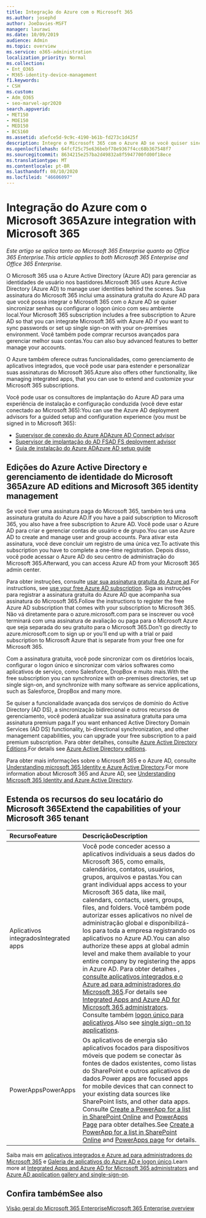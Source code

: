 ```yaml
---
title: Integração do Azure com o Microsoft 365
ms.author: josephd
author: JoeDavies-MSFT
manager: laurawi
ms.date: 10/09/2019
audience: Admin
ms.topic: overview
ms.service: o365-administration
localization_priority: Normal
ms.collection:
- Ent_O365
- M365-identity-device-management
f1.keywords:
- CSH
ms.custom:
- Adm_O365
- seo-marvel-apr2020
search.appverid:
- MET150
- MOE150
- MED150
- BCS160
ms.assetid: a5efce5d-9c9c-4190-b61b-fd273c1d425f
description: Integre o Microsoft 365 com o Azure AD se você quiser sincronização de senha ou logon único com seu ambiente local.
ms.openlocfilehash: 64fcf25c75e636bebf78e9367f4cc68b367548f7
ms.sourcegitcommit: 8634215e257ba2d49832a8f5947700fd00f18ece
ms.translationtype: MT
ms.contentlocale: pt-BR
ms.lasthandoff: 08/10/2020
ms.locfileid: "46606097"
---
```

# <a name="azure-integration-with-microsoft-365"></a><span data-ttu-id="d57cc-103">Integração do Azure com o Microsoft 365</span><span class="sxs-lookup"><span data-stu-id="d57cc-103">Azure integration with Microsoft 365</span></span>

<span data-ttu-id="d57cc-104">*Este artigo se aplica tanto ao Microsoft 365 Enterprise quanto ao Office 365 Enterprise.*</span><span class="sxs-lookup"><span data-stu-id="d57cc-104">*This article applies to both Microsoft 365 Enterprise and Office 365 Enterprise.*</span></span>

<span data-ttu-id="d57cc-105">O Microsoft 365 usa o Azure Active Directory (Azure AD) para gerenciar as identidades de usuário nos bastidores.</span><span class="sxs-lookup"><span data-stu-id="d57cc-105">Microsoft 365 uses Azure Active Directory (Azure AD) to manage user identities behind the scenes.</span></span> <span data-ttu-id="d57cc-106">Sua assinatura do Microsoft 365 inclui uma assinatura gratuita do Azure AD para que você possa integrar o Microsoft 365 com o Azure AD se quiser sincronizar senhas ou configurar o logon único com seu ambiente local.</span><span class="sxs-lookup"><span data-stu-id="d57cc-106">Your Microsoft 365 subscription includes a free subscription to Azure AD so that you can integrate Microsoft 365 with Azure AD if you want to sync passwords or set up single sign-on with your on-premises environment.</span></span> <span data-ttu-id="d57cc-107">Você também pode comprar recursos avançados para gerenciar melhor suas contas.</span><span class="sxs-lookup"><span data-stu-id="d57cc-107">You can also buy advanced features to better manage your accounts.</span></span>
  
<span data-ttu-id="d57cc-108">O Azure também oferece outras funcionalidades, como gerenciamento de aplicativos integrados, que você pode usar para estender e personalizar suas assinaturas do Microsoft 365.</span><span class="sxs-lookup"><span data-stu-id="d57cc-108">Azure also offers other functionality, like managing integrated apps, that you can use to extend and customize your Microsoft 365 subscriptions.</span></span>
  
<span data-ttu-id="d57cc-109">Você pode usar os consultores de implantação do Azure AD para uma experiência de instalação e configuração conduzida (você deve estar conectado ao Microsoft 365):</span><span class="sxs-lookup"><span data-stu-id="d57cc-109">You can use the Azure AD deployment advisors for a guided setup and configuration experience (you must be signed in to Microsoft 365):</span></span>

 - [<span data-ttu-id="d57cc-110">Supervisor de conexão do Azure AD</span><span class="sxs-lookup"><span data-stu-id="d57cc-110">Azure AD Connect advisor</span></span>](https://aka.ms/aadconnectpwsync)
 - [<span data-ttu-id="d57cc-111">Supervisor de implantação do AD FS</span><span class="sxs-lookup"><span data-stu-id="d57cc-111">AD FS deployment advisor</span></span>](https://aka.ms/adfsguidance)
 - [<span data-ttu-id="d57cc-112">Guia de instalação do Azure AD</span><span class="sxs-lookup"><span data-stu-id="d57cc-112">Azure AD setup guide</span></span>](https://aka.ms/aadpguidance)
  
## <a name="azure-ad-editions-and-microsoft-365-identity-management"></a><span data-ttu-id="d57cc-113">Edições do Azure Active Directory e gerenciamento de identidade do Microsoft 365</span><span class="sxs-lookup"><span data-stu-id="d57cc-113">Azure AD editions and Microsoft 365 identity management</span></span>

<span data-ttu-id="d57cc-114">Se você tiver uma assinatura paga do Microsoft 365, também terá uma assinatura gratuita do Azure AD.</span><span class="sxs-lookup"><span data-stu-id="d57cc-114">If you have a paid subscription to Microsoft 365, you also have a free subscription to Azure AD.</span></span> <span data-ttu-id="d57cc-115">Você pode usar o Azure AD para criar e gerenciar contas de usuário e de grupo.</span><span class="sxs-lookup"><span data-stu-id="d57cc-115">You can use Azure AD to create and manage user and group accounts.</span></span> <span data-ttu-id="d57cc-116">Para ativar esta assinatura, você deve concluir um registro de uma única vez.</span><span class="sxs-lookup"><span data-stu-id="d57cc-116">To activate this subscription you have to complete a one-time registration.</span></span> <span data-ttu-id="d57cc-117">Depois disso, você pode acessar o Azure AD do seu centro de administração do Microsoft 365.</span><span class="sxs-lookup"><span data-stu-id="d57cc-117">Afterward, you can access Azure AD from your Microsoft 365 admin center.</span></span> 

<span data-ttu-id="d57cc-118">Para obter instruções, consulte [usar sua assinatura gratuita do Azure ad](https://go.microsoft.com/fwlink/p/?LinkId=617127).</span><span class="sxs-lookup"><span data-stu-id="d57cc-118">For instructions, see [use your free Azure AD subscription](https://go.microsoft.com/fwlink/p/?LinkId=617127).</span></span> <span data-ttu-id="d57cc-119">Siga as instruções para registrar a assinatura gratuita do Azure AD que acompanha sua assinatura do Microsoft 365.</span><span class="sxs-lookup"><span data-stu-id="d57cc-119">Follow the instructions to register the free Azure AD subscription that comes with your subscription to Microsoft 365.</span></span> <span data-ttu-id="d57cc-120">Não vá diretamente para o azure.microsoft.com para se inscrever ou você terminará com uma assinatura de avaliação ou paga para o Microsoft Azure que seja separada do seu gratuito para o Microsoft 365.</span><span class="sxs-lookup"><span data-stu-id="d57cc-120">Don't go directly to azure.microsoft.com to sign up or you'll end up with a trial or paid subscription to Microsoft Azure that is separate from your free one for Microsoft 365.</span></span> 
  
<span data-ttu-id="d57cc-121">Com a assinatura gratuita, você pode sincronizar com os diretórios locais, configurar o logon único e sincronizar com vários softwares como aplicativos de serviço, como Salesforce, DropBox e muito mais.</span><span class="sxs-lookup"><span data-stu-id="d57cc-121">With the free subscription you can synchronize with on-premises directories, set up single sign-on, and synchronize with many software as service applications, such as Salesforce, DropBox and many more.</span></span>
  
<span data-ttu-id="d57cc-122">Se quiser a funcionalidade avançada dos serviços de domínio do Active Directory (AD DS), a sincronização bidirecional e outros recursos de gerenciamento, você poderá atualizar sua assinatura gratuita para uma assinatura premium paga.</span><span class="sxs-lookup"><span data-stu-id="d57cc-122">If you want enhanced Active Directory Domain Services (AD DS) functionality, bi-directional synchronization, and other management capabilities, you can upgrade your free subscription to a paid premium subscription.</span></span> <span data-ttu-id="d57cc-123">Para obter detalhes, consulte [Azure Active Directory Editions](https://azure.microsoft.com/pricing/details/active-directory/).</span><span class="sxs-lookup"><span data-stu-id="d57cc-123">For details see [Azure Active Directory editions](https://azure.microsoft.com/pricing/details/active-directory/).</span></span>
  
<span data-ttu-id="d57cc-124">Para obter mais informações sobre o Microsoft 365 e o Azure AD, consulte [Understanding microsoft 365 Identity e Azure Active Directory](about-office-365-identity.md).</span><span class="sxs-lookup"><span data-stu-id="d57cc-124">For more information about Microsoft 365 and Azure AD, see [Understanding Microsoft 365 Identity and Azure Active Directory](about-office-365-identity.md).</span></span>
  
## <a name="extend-the-capabilities-of-your-microsoft-365-tenant"></a><span data-ttu-id="d57cc-125">Estenda os recursos do seu locatário do Microsoft 365</span><span class="sxs-lookup"><span data-stu-id="d57cc-125">Extend the capabilities of your Microsoft 365 tenant</span></span>

|<span data-ttu-id="d57cc-126">**Recurso**</span><span class="sxs-lookup"><span data-stu-id="d57cc-126">**Feature**</span></span>|<span data-ttu-id="d57cc-127">**Descrição**</span><span class="sxs-lookup"><span data-stu-id="d57cc-127">**Description**</span></span>|
|:-----|:-----|
|<span data-ttu-id="d57cc-128">Aplicativos integrados</span><span class="sxs-lookup"><span data-stu-id="d57cc-128">Integrated apps</span></span>  <br/> |<span data-ttu-id="d57cc-129">Você pode conceder acesso a aplicativos individuais a seus dados do Microsoft 365, como emails, calendários, contatos, usuários, grupos, arquivos e pastas.</span><span class="sxs-lookup"><span data-stu-id="d57cc-129">You can grant individual apps access to your Microsoft 365 data, like mail, calendars, contacts, users, groups, files, and folders.</span></span> <span data-ttu-id="d57cc-130">Você também pode autorizar esses aplicativos no nível de administração global e disponibilizá-los para toda a empresa registrando os aplicativos no Azure AD.</span><span class="sxs-lookup"><span data-stu-id="d57cc-130">You can also authorize these apps at global admin level and make them available to your entire company by registering the apps in Azure AD.</span></span> <span data-ttu-id="d57cc-131">Para obter detalhes [, consulte aplicativos integrados e o Azure ad para administradores do Microsoft 365](https://support.office.com/article/cb2250e3-451e-416f-bf4e-363549652c2a).</span><span class="sxs-lookup"><span data-stu-id="d57cc-131">For details see [Integrated Apps and Azure AD for Microsoft 365 administrators](https://support.office.com/article/cb2250e3-451e-416f-bf4e-363549652c2a).</span></span>  <br/> <span data-ttu-id="d57cc-132">Consulte também [logon único para aplicativos](https://go.microsoft.com/fwlink/p/?LinkId=698604).</span><span class="sxs-lookup"><span data-stu-id="d57cc-132">Also see [single sign-on to applications](https://go.microsoft.com/fwlink/p/?LinkId=698604).</span></span>  <br/> |
|<span data-ttu-id="d57cc-133">PowerApps</span><span class="sxs-lookup"><span data-stu-id="d57cc-133">PowerApps</span></span>  <br/> | <span data-ttu-id="d57cc-134">Os aplicativos de energia são aplicativos focados para dispositivos móveis que podem se conectar às fontes de dados existentes, como listas do SharePoint e outros aplicativos de dados.</span><span class="sxs-lookup"><span data-stu-id="d57cc-134">Power apps are focused apps for mobile devices that can connect to your existing data sources like SharePoint lists, and other data apps.</span></span> <span data-ttu-id="d57cc-135">Consulte [Create a PowerApp for a list in SharePoint Online](https://support.office.com/article/9338b2d2-67ac-4b81-8e67-97da27e5e9ab) and [PowerApps Page](https://powerapps.microsoft.com/) para obter detalhes.</span><span class="sxs-lookup"><span data-stu-id="d57cc-135">See [Create a PowerApp for a list in SharePoint Online](https://support.office.com/article/9338b2d2-67ac-4b81-8e67-97da27e5e9ab) and [PowerApps page](https://powerapps.microsoft.com/) for details.</span></span>  <br/> |
   
<span data-ttu-id="d57cc-136">Saiba mais em [aplicativos integrados e Azure ad para administradores do Microsoft 365](integrated-apps-and-azure-ads.md) e [Galeria de aplicativos do Azure AD e logon único](https://docs.microsoft.com/azure/active-directory/manage-apps/what-is-single-sign-on).</span><span class="sxs-lookup"><span data-stu-id="d57cc-136">Learn more at [Integrated Apps and Azure AD for Microsoft 365 administrators](integrated-apps-and-azure-ads.md) and [Azure AD application gallery and single-sign-on](https://docs.microsoft.com/azure/active-directory/manage-apps/what-is-single-sign-on).</span></span>

## <a name="see-also"></a><span data-ttu-id="d57cc-137">Confira também</span><span class="sxs-lookup"><span data-stu-id="d57cc-137">See also</span></span>

[<span data-ttu-id="d57cc-138">Visão geral do Microsoft 365 Enterprise</span><span class="sxs-lookup"><span data-stu-id="d57cc-138">Microsoft 365 Enterprise overview</span></span>](https://docs.microsoft.com/microsoft-365/enterprise/microsoft-365-overview)
